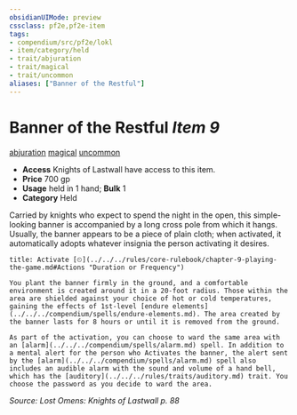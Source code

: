 ```yaml
---
obsidianUIMode: preview
cssclass: pf2e,pf2e-item
tags:
- compendium/src/pf2e/lokl
- item/category/held
- trait/abjuration
- trait/magical
- trait/uncommon
aliases: ["Banner of the Restful"]
---
```

# Banner of the Restful *Item 9*  
[abjuration](../../../rules/traits/abjuration.md)  [magical](../../../rules/traits/magical.md)  [uncommon](../../../rules/traits/uncommon.md)  

- **Access** Knights of Lastwall have access to this item.
- **Price** 700 gp
- **Usage** held in 1 hand; **Bulk** 1
- **Category** Held

Carried by knights who expect to spend the night in the open, this simple-looking banner is accompanied by a long cross pole from which it hangs. Usually, the banner appears to be a piece of plain cloth; when activated, it automatically adopts whatever insignia the person activating it desires.

```ad-embed-ability
title: Activate [⏲](../../../rules/core-rulebook/chapter-9-playing-the-game.md#Actions "Duration or Frequency")

You plant the banner firmly in the ground, and a comfortable environment is created around it in a 20-foot radius. Those within the area are shielded against your choice of hot or cold temperatures, gaining the effects of 1st-level [endure elements](../../../compendium/spells/endure-elements.md). The area created by the banner lasts for 8 hours or until it is removed from the ground.

As part of the activation, you can choose to ward the same area with an [alarm](../../../compendium/spells/alarm.md) spell. In addition to a mental alert for the person who Activates the banner, the alert sent by the [alarm](../../../compendium/spells/alarm.md) spell also includes an audible alarm with the sound and volume of a hand bell, which has the [auditory](../../../rules/traits/auditory.md) trait. You choose the password as you decide to ward the area.
```

*Source: Lost Omens: Knights of Lastwall p. 88*
